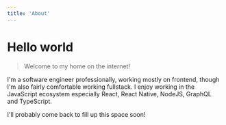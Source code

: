 ```yaml
---
title: 'About'
---
```


# Hello world

> Welcome to my home on the internet!

I'm a software engineer professionally, working mostly on frontend, though I'm also fairly comfortable working fullstack. I enjoy working in the JavaScript ecosystem especially React, React Native, NodeJS, GraphQL and TypeScript.

I'll probably come back to fill up this space soon!